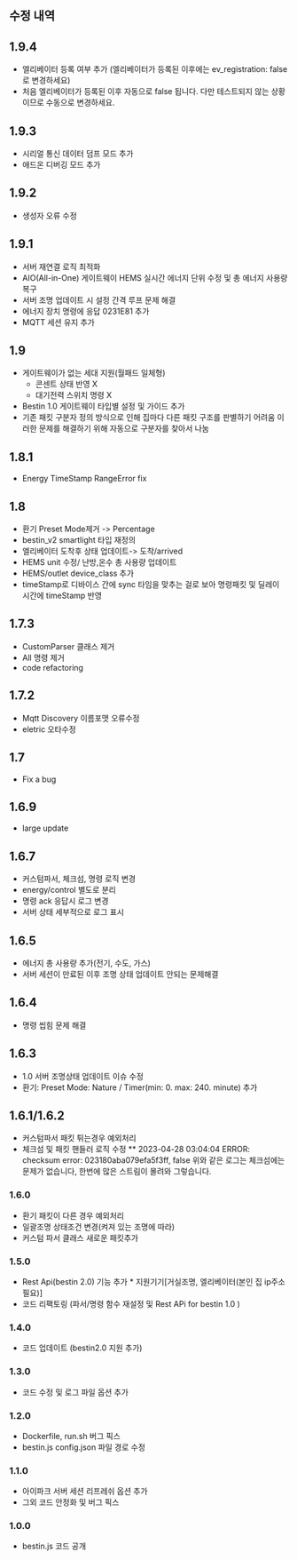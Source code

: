 ## 수정 내역

## 1.9.4
* 엘리베이터 등록 여부 추가 (엘리베이터가 등록된 이후에는 ev_registration: false로 변경하세요)
* 처음 엘리베이터가 등록된 이후 자동으로 false 됩니다. 다만 테스트되지 않는 상황이므로 수동으로 변경하세요.
   
## 1.9.3
* 시리얼 통신 데이터 덤프 모드 추가
* 애드온 디버깅 모드 추가

## 1.9.2
* 생성자 오류 수정

## 1.9.1
* 서버 재연결 로직 최적화
* AIO(All-in-One) 게이트웨이 HEMS 실시간 에너지 단위 수정 및 총 에너지 사용량 복구
* 서버 조명 업데이트 시 설정 간격 루프 문제 해결
* 에너지 장치 명령에 응답 0231E81 추가
* MQTT 세션 유지 추가
  
## 1.9
* 게이트웨이가 없는 세대 지원(월패드 일체형)
  * 콘센트 상태 반영 X
  * 대기전력 스위치 명령 X
* Bestin 1.0 게이트웨이 타입별 설정 및 가이드 추가
* 기존 패킷 구분자 정의 방식으로 인해 집마다 다른 패킷 구조를 판별하기 어려움
  이러한 문제를 해결하기 위해 자동으로 구분자를 찾아서 나눔

## 1.8.1
* Energy TimeStamp RangeError fix

## 1.8
* 환기 Preset Mode제거 -> Percentage
* bestin_v2 smartlight 타입 재정의
* 엘리베이터 도착후 상태 업데이트-> 도착/arrived
* HEMS unit 수정/ 난방,온수 총 사용량 업데이트
* HEMS/outlet device_class 추가
* timeStamp로 디바이스 간에 sync 타임을 맞추는 걸로 보아 명령패킷 및 딜레이 시간에 timeStamp 반영
  
## 1.7.3
* CustomParser 클래스 제거
* All 명령 제거
* code refactoring
  
## 1.7.2
* Mqtt Discovery 이름포맷 오류수정
* eletric 오타수정

## 1.7
* Fix a bug

## 1.6.9
* large update 

## 1.6.7
* 커스텀파서, 체크섬, 명령 로직 변경
* energy/control 별도로 분리
* 명령 ack 응답시 로그 변경
* 서버 상태 세부적으로 로그 표시

## 1.6.5
* 에너지 총 사용량 추가(전기, 수도, 가스)
* 서버 세션이 만료된 이후 조명 상태 업데이트 안되는 문제해결

## 1.6.4
* 명령 씹힘 문제 해결

## 1.6.3
* 1.0 서버 조명상태 업데이트 이슈 수정
* 환기: Preset Mode: Nature / Timer(min: 0. max: 240. minute) 추가

## 1.6.1/1.6.2
* 커스텀파서 패킷 튀는경우 예외처리
* 체크섬 및 패킷 핸들러 로직 수정
** 2023-04-28 03:04:04 ERROR: checksum error: 023180aba079efa5f3ff, false
   위와 같은 로그는 체크섬에는 문제가 없습니다, 한번에 많은 스트림이 몰려와 그렇습니다.

### 1.6.0 
* 환기 패킷이 다른 경우 예외처리
* 일괄조명 상태조건 변경(켜져 있는 조명에 따라)
* 커스텀 파서 클래스 새로운 패킷추가

### 1.5.0
* Rest Api(bestin 2.0) 기능 추가 * 지원기기[거실조명, 엘리베이터(본인 집 ip주소 필요)]
* 코드 리팩토링 (파서/명령 함수 재설정 및 Rest APi for bestin 1.0 )

### 1.4.0
* 코드 업데이트 (bestin2.0 지원 추가)

### 1.3.0
* 코드 수정 및 로그 파일 옵션 추가

### 1.2.0
* Dockerfile, run.sh 버그 픽스
* bestin.js config.json 파일 경로 수정

### 1.1.0
* 아이파크 서버 세션 리프레쉬 옵션 추가
* 그외 코드 안정화 및 버그 픽스

### 1.0.0
* bestin.js 코드 공개
